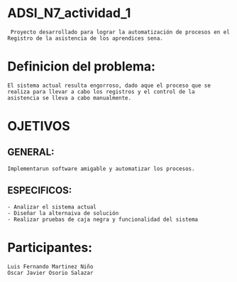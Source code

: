 # ADSI_N7_actividad_1
 
     Proyecto desarrollado para lograr la automatización de procesos en el Registro de la asistencia de los aprendices sena.

# Definicion del problema:

    El sistema actual resulta engorroso, dado aque el proceso que se realiza para llevar a cabo los registros y el control de la      asistencia se lleva a cabo manualmente.

# OJETIVOS
  ## GENERAL:
    Implementarun software amigable y automatizar los procesos.
  ## ESPECIFICOS:
    - Analizar el sistema actual
    - Diseñar la alternaiva de solución
    - Realizar pruebas de caja negra y funcionalidad del sistema

# Participantes:

    Luis Fernando Martinez Niño
    Oscar Javier Osorio Salazar
   
